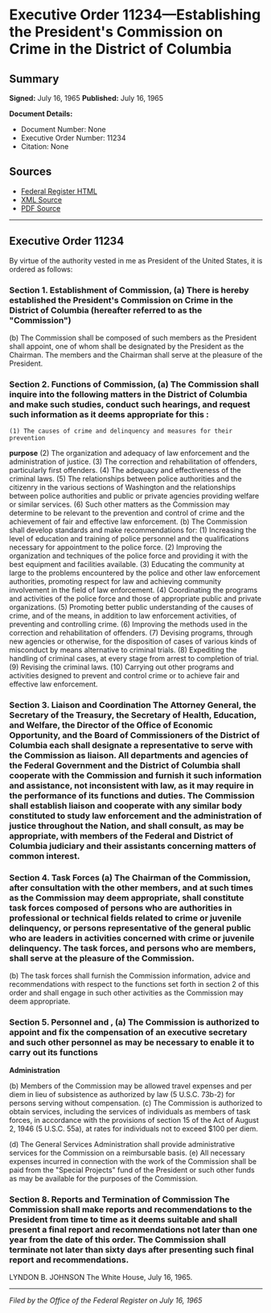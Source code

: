# Executive Order 11234—Establishing the President's Commission on Crime in the District of Columbia

## Summary

**Signed:** July 16, 1965
**Published:** July 16, 1965

**Document Details:**
- Document Number: None
- Executive Order Number: 11234
- Citation: None

## Sources
- [Federal Register HTML](https://www.presidency.ucsb.edu/documents/executive-order-11234-establishing-the-presidents-commission-crime-the-district-columbia)
- [XML Source](None)
- [PDF Source](None)

---

## Executive Order 11234

By virtue of the authority vested in me as President of the United States, it is ordered as follows:
### Section 1. Establishment of Commission, (a) There is hereby established the President's Commission on Crime in the District of Columbia (hereafter referred to as the "Commission")

(b) The Commission shall be composed of such members as the President shall appoint, one of whom shall be designated by the President as the Chairman. The members and the Chairman shall serve at the pleasure of the President.
### Section 2. Functions of Commission, (a) The Commission shall inquire into the following matters in the District of Columbia and make such studies, conduct such hearings, and request such information as it deems appropriate for this :

    (1) The causes of crime and delinquency and measures for their prevention
**purpose**
    (2) The organization and adequacy of law enforcement and the administration of justice.
    (3) The correction and rehabilitation of offenders, particularly first offenders.
    (4) The adequacy and effectiveness of the criminal laws.
    (5) The relationships between police authorities and the citizenry in the various sections of Washington and the relationships between police authorities and public or private agencies providing welfare or similar services.
    (6) Such other matters as the Commission may determine to be relevant to the prevention and control of crime and the achievement of fair and effective law enforcement.
(b) The Commission shall develop standards and make recommendations for:
    (1) Increasing the level of education and training of police personnel and the qualifications necessary for appointment to the police force.
    (2) Improving the organization and techniques of the police force and providing it with the best equipment and facilities available.
    (3) Educating the community at large to the problems encountered by the police and other law enforcement authorities, promoting respect for law and achieving community involvement in the field of law enforcement.
    (4) Coordinating the programs and activities of the police force and those of appropriate public and private organizations.
    (5) Promoting better public understanding of the causes of crime, and of the means, in addition to law enforcement activities, of preventing and controlling crime.
    (6) Improving the methods used in the correction and rehabilitation of offenders.
    (7) Devising programs, through new agencies or otherwise, for the disposition of cases of various kinds of misconduct by means alternative to criminal trials.
    (8) Expediting the handling of criminal cases, at every stage from arrest to completion of trial.
    (9) Revising the criminal laws.
    (10) Carrying out other programs and activities designed to prevent and control crime or to achieve fair and effective law enforcement.
### Section 3. Liaison and Coordination The Attorney General, the Secretary of the Treasury, the Secretary of Health, Education, and Welfare, the Director of the Office of Economic Opportunity, and the Board of Commissioners of the District of Columbia each shall designate a representative to serve with the Commission as liaison. All departments and agencies of the Federal Government and the District of Columbia shall cooperate with the Commission and furnish it such information and assistance, not inconsistent with law, as it may require in the performance of its functions and duties. The Commission shall establish liaison and cooperate with any similar body constituted to study law enforcement and the administration of justice throughout the Nation, and shall consult, as may be appropriate, with members of the Federal and District of Columbia judiciary and their assistants concerning matters of common interest.

### Section 4. Task Forces (a) The Chairman of the Commission, after consultation with the other members, and at such times as the Commission may deem appropriate, shall constitute task forces composed of persons who are authorities in professional or technical fields related to crime or juvenile delinquency, or persons representative of the general public who are leaders in activities concerned with crime or juvenile delinquency. The task forces, and persons who are members, shall serve at the pleasure of the Commission.

(b) The task forces shall furnish the Commission information, advice and recommendations with respect to the functions set forth in section 2 of this order and shall engage in such other activities as the Commission may deem appropriate.
### Section 5. Personnel and , (a) The Commission is authorized to appoint and fix the compensation of an executive secretary and such other personnel as may be necessary to enable it to carry out its functions

**Administration**

(b) Members of the Commission may be allowed travel expenses and per diem in lieu of subsistence as authorized by law (5 U.S.C. 73b-2) for persons serving without compensation.
(c) The Commission is authorized to obtain services, including the services of individuals as members of task forces, in accordance with the provisions of section 15 of the Act of August 2, 1946 (5 U.S.C. 55a), at rates for individuals not to exceed $100 per diem.

(d) The General Services Administration shall provide administrative services for the Commission on a reimbursable basis.
(e) All necessary expenses incurred in connection with the work of the Commission shall be paid from the "Special Projects" fund of the President or such other funds as may be available for the purposes of the Commission.

### Section 8. Reports and Termination of Commission The Commission shall make reports and recommendations to the President from time to time as it deems suitable and shall present a final report and recommendations not later than one year from the date of this order. The Commission shall terminate not later than sixty days after presenting such final report and recommendations.

LYNDON B. JOHNSON
The White House,
July 16, 1965.

---

*Filed by the Office of the Federal Register on July 16, 1965*
